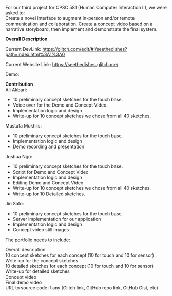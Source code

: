 For our third project for CPSC 581 (Human Computer Interaction II), we were asked to:  
Create a novel interface to augment in-person and/or remote communication and collaboration. Create a concept video based on a narrative storyboard, then implement and demonstrate the final system.  

**Overall Description**    


Current DevLink: https://glitch.com/edit/#!/seethedishes?path=index.html%3A1%3A0

Current Website Link: https://seethedishes.glitch.me/

Demo:  

**Contribution**   
Ali Akbari: 
- 10 preliminary concept sketches for the touch base.  
- Voice over for the Demo and Concept Video.
- Implementation logic and design
- Write-up for 10 concept sketches we chose from all 40 sketches.  


Mustafa Mukhlis:  
- 10 preliminary concept sketches for the touch base.  
- Implementation logic and design
- Demo recording and presentation


Joshua Ngo:   
- 10 preliminary concept sketches for the touch base. 
- Script for Demo and Concept Video
- Implementation logic and design
- Editing Demo and Concept Video
- Write-up for 10 concept sketches we chose from all 40 sketches. 
- Write-up for 10 Detailed sketches.


Jin Sato:   
- 10 preliminary concept sketches for the touch base.  
- Server implementation for our application  
- Implementation logic and design
- Concept video still images



The portfolio needs to include: 

Overall description  
10 concept sketches for each concept (10 for touch and 10 for sensor)  
Write-up for the concept sketches  
10 detailed sketches for each concept (10 for touch and 10 for sensor)  
Write-up for detailed sketches  
Concept video   
Final demo video  
URL to source code if any (Glitch link, GitHub repo link, GitHub Gist, etc)  
